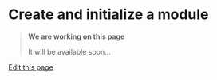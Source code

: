 # Create and initialize a module

> **We are working on this page**
> 
> It will be available soon...

<div class="cust_edit_page"><a href="https://{{gh_path}}/_pages/low/modules/create-init.md">Edit this page</a></div>
